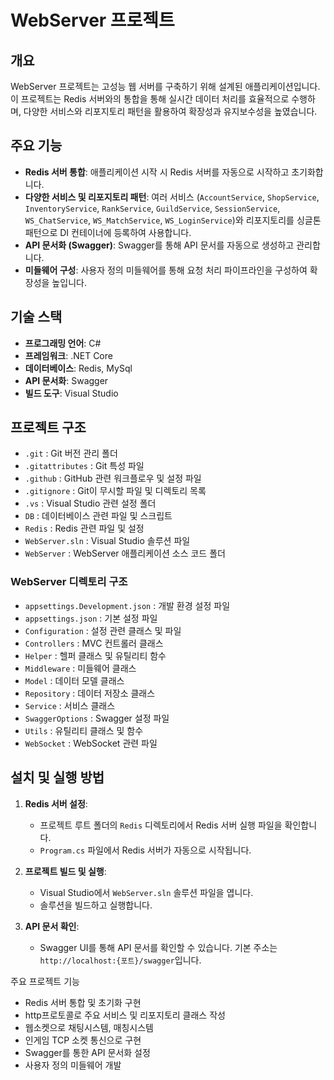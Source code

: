 # WebServer 프로젝트

## 개요
WebServer 프로젝트는 고성능 웹 서버를 구축하기 위해 설계된 애플리케이션입니다. 이 프로젝트는 Redis 서버와의 통합을 통해 실시간 데이터 처리를 효율적으로 수행하며, 다양한 서비스와 리포지토리 패턴을 활용하여 확장성과 유지보수성을 높였습니다.

## 주요 기능

- **Redis 서버 통합**: 애플리케이션 시작 시 Redis 서버를 자동으로 시작하고 초기화합니다.
- **다양한 서비스 및 리포지토리 패턴**: 여러 서비스 (`AccountService`, `ShopService`, `InventoryService`, `RankService`, `GuildService`, `SessionService`, `WS_ChatService`, `WS_MatchService`, `WS_LoginService`)와 리포지토리를 싱글톤 패턴으로 DI 컨테이너에 등록하여 사용합니다.
- **API 문서화 (Swagger)**: Swagger를 통해 API 문서를 자동으로 생성하고 관리합니다.
- **미들웨어 구성**: 사용자 정의 미들웨어를 통해 요청 처리 파이프라인을 구성하여 확장성을 높입니다.

## 기술 스택

- **프로그래밍 언어**: C#
- **프레임워크**: .NET Core
- **데이터베이스**: Redis, MySql
- **API 문서화**: Swagger
- **빌드 도구**: Visual Studio

## 프로젝트 구조

- `.git` : Git 버전 관리 폴더
- `.gitattributes` : Git 특성 파일
- `.github` : GitHub 관련 워크플로우 및 설정 파일
- `.gitignore` : Git이 무시할 파일 및 디렉토리 목록
- `.vs` : Visual Studio 관련 설정 폴더
- `DB` : 데이터베이스 관련 파일 및 스크립트
- `Redis` : Redis 관련 파일 및 설정
- `WebServer.sln` : Visual Studio 솔루션 파일
- `WebServer` : WebServer 애플리케이션 소스 코드 폴더

### WebServer 디렉토리 구조

- `appsettings.Development.json` : 개발 환경 설정 파일
- `appsettings.json` : 기본 설정 파일
- `Configuration` : 설정 관련 클래스 및 파일
- `Controllers` : MVC 컨트롤러 클래스
- `Helper` : 헬퍼 클래스 및 유틸리티 함수
- `Middleware` : 미들웨어 클래스
- `Model` : 데이터 모델 클래스
- `Repository` : 데이터 저장소 클래스
- `Service` : 서비스 클래스
- `SwaggerOptions` : Swagger 설정 파일
- `Utils` : 유틸리티 클래스 및 함수
- `WebSocket` : WebSocket 관련 파일

## 설치 및 실행 방법

1. **Redis 서버 설정**:
   - 프로젝트 루트 폴더의 `Redis` 디렉토리에서 Redis 서버 실행 파일을 확인합니다.
   - `Program.cs` 파일에서 Redis 서버가 자동으로 시작됩니다.

2. **프로젝트 빌드 및 실행**:
   - Visual Studio에서 `WebServer.sln` 솔루션 파일을 엽니다.
   - 솔루션을 빌드하고 실행합니다.

3. **API 문서 확인**:
   - Swagger UI를 통해 API 문서를 확인할 수 있습니다. 기본 주소는 `http://localhost:{포트}/swagger`입니다.

주요 프로젝트 기능

- Redis 서버 통합 및 초기화 구현
- http프로토콜로 주요 서비스 및 리포지토리 클래스 작성
- 웹소켓으로 채팅시스템, 매칭시스템
- 인게임 TCP 소켓 통신으로 구현
- Swagger를 통한 API 문서화 설정
- 사용자 정의 미들웨어 개발
